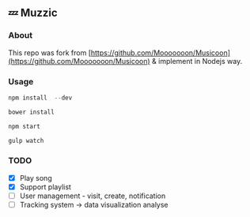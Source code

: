 ## :zzz: Muzzic

### About

This repo was fork from [https://github.com/Mooooooon/Musicoon](https://github.com/Mooooooon/Musicoon) & implement in Nodejs way.

### Usage

```javascript
npm install  --dev

bower install

npm start

gulp watch
```

### TODO

- [x] Play song
- [x] Support playlist
- [ ] User management - visit, create, notification
- [ ] Tracking system -> data visualization analyse
